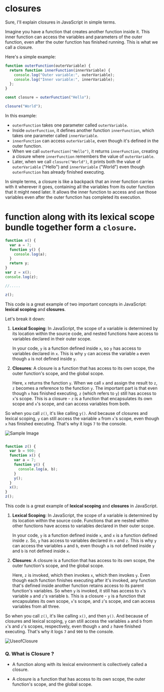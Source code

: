 # closures

Sure, I'll explain closures in JavaScript in simple terms.

Imagine you have a function that creates another function inside it. This inner function can access the variables and parameters of the outer function, even after the outer function has finished running. This is what we call a closure.

Here's a simple example:

```javascript
function outerFunction(outerVariable) {
  return function innerFunction(innerVariable) {
    console.log("Outer variable:", outerVariable);
    console.log("Inner variable:", innerVariable);
  };
}

const closure = outerFunction("Hello");

closure("World");
```

In this example:

- `outerFunction` takes one parameter called `outerVariable`.
- Inside `outerFunction`, it defines another function `innerFunction`, which takes one parameter called `innerVariable`.
- `innerFunction` can access `outerVariable`, even though it's defined in the outer function.
- When we call `outerFunction("Hello")`, it returns `innerFunction`, creating a closure where `innerFunction` remembers the value of `outerVariable`.
- Later, when we call `closure("World")`, it prints both the value of `outerVariable` ("Hello") and `innerVariable` ("World") even though `outerFunction` has already finished executing.

In simple terms, a closure is like a backpack that an inner function carries with it wherever it goes, containing all the variables from its outer function that it might need later. It allows the inner function to access and use those variables even after the outer function has completed its execution.

# function along with its lexical scope bundle together form a `closure`.

```js
function x() {
  var a = 7;
  function y() {
    console.log(a);
  }
  return y;
}
var z = x();
console.log(z);

//.....

z();
```

This code is a great example of two important concepts in JavaScript: **lexical scoping** and **closures**.

Let's break it down:

1. **Lexical Scoping**: In JavaScript, the scope of a variable is determined by its location within the source code, and nested functions have access to variables declared in their outer scope.

   In your code, `y` is a function defined inside `x`, so `y` has access to variables declared in `x`. This is why `y` can access the variable `a` even though `a` is not defined inside `y`.

2. **Closures**: A closure is a function that has access to its own scope, the outer function's scope, and the global scope.

   Here, `x` returns the function `y`. When we call `x` and assign the result to `z`, `z` becomes a reference to the function `y`. The important part is that even though `x` has finished executing, `z` (which refers to `y`) still has access to `x`'s scope. This is a closure - `z` is a function that encapsulates its own scope and `x`'s scope, and can access variables from both.

So when you call `z()`, it's like calling `y()`. And because of closures and lexical scoping, `y` can still access the variable `a` from `x`'s scope, even though `x` has finished executing. That's why it logs `7` to the console.

![Sample Image](01.png)

```js

function z() {
  var b = 900;
  function x() {
    var a = 7;
    function y() {
      console.log(a, b);
    }
    y();
  }
  x();
}
z();
```

This code is a great example of **lexical scoping** and **closures** in JavaScript.

1. **Lexical Scoping**: In JavaScript, the scope of a variable is determined by its location within the source code. Functions that are nested within other functions have access to variables declared in their outer scope.

   In your code, `y` is a function defined inside `x`, and `x` is a function defined inside `z`. So, `y` has access to variables declared in `x` and `z`. This is why `y` can access the variables `a` and `b`, even though `a` is not defined inside `y` and `b` is not defined inside `x`.

2. **Closures**: A closure is a function that has access to its own scope, the outer function's scope, and the global scope.

   Here, `z` is invoked, which then invokes `x`, which then invokes `y`. Even though each function finishes executing after it's invoked, any function that's defined inside another function retains access to its parent function's variables. So when `y` is invoked, it still has access to `x`'s variable `a` and `z`'s variable `b`. This is a closure - `y` is a function that encapsulates its own scope, `x`'s scope, and `z`'s scope, and can access variables from all three.

So when you call `z()`, it's like calling `x()`, and then `y()`. And because of closures and lexical scoping, `y` can still access the variables `a` and `b` from `x`'s and `z`'s scopes, respectively, even though `x` and `z` have finished executing. That's why it logs `7` and `900` to the console.


![UseofClosure](02.png)

### Q. What is Closure ?

- A function along with its lexical environment is collectively called a closure.

- A closure is a function that has access to its own scope, the outer function's scope, and the global scope.